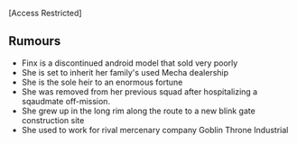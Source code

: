 [Access Restricted]

## Rumours

* Finx is a discontinued android model that sold very poorly
* She is set to inherit her family's used Mecha dealership
* She is the sole heir to an enormous fortune
* She was removed from her previous squad after hospitalizing a sqaudmate off-mission.
* She grew up in the long rim along the route to a new blink gate construction site
* She used to work for rival mercenary company Goblin Throne Industrial
